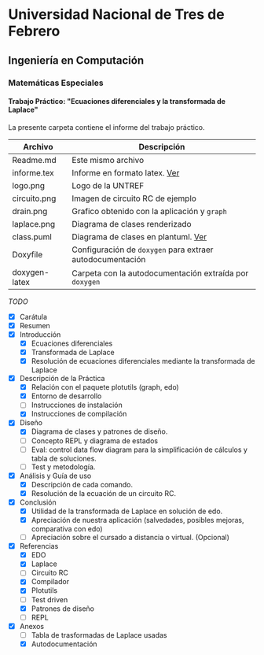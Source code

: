 # Universidad Nacional de Tres de Febrero

## Ingeniería en Computación

### Matemáticas Especiales

#### Trabajo Práctico: "Ecuaciones diferenciales y la transformada de Laplace"

La presente carpeta contiene el informe del trabajo práctico.

| Archivo | Descripción 
|-|-
| Readme.md | Este mismo archivo 
| informe.tex | Informe en formato latex. [Ver](https://latexonline.cc/compile?git=https%3A%2F%2Fgithub.com%2FHeraclitoDeEfeso%2Fmatesp&target=doc%2Finforme.tex&command=pdflatex)
| logo.png | Logo de la UNTREF
| circuito.png | Imagen de circuito RC de ejemplo
| drain.png | Grafico obtenido con la aplicación y `graph`
| laplace.png | Diagrama de clases renderizado
| class.puml | Diagrama de clases en plantuml. [Ver](http://www.plantuml.com/plantuml/proxy?src=https://raw.githubusercontent.com/HeraclitoDeEfeso/matesp/master/doc/class.puml)
| Doxyfile | Configuración de `doxygen` para extraer autodocumentación
| doxygen-latex | Carpeta con la autodocumentación extraída por `doxygen`

_TODO_

- [X] Carátula
- [X] Resumen
- [X] Introducción
    - [X] Ecuaciones diferenciales
    - [X] Transformada de Laplace
    - [X] Resolución de ecuaciones diferenciales mediante la transformada de Laplace
- [X] Descripción de la Práctica
    - [X] Relación con el paquete plotutils (graph, edo)
    - [X] Entorno de desarrollo
    - [ ] Instrucciones de instalación
    - [X] Instrucciones de compilación
- [X] Diseño
    - [X] Diagrama de clases y patrones de diseño.
    - [ ] Concepto REPL y diagrama de estados
    - [ ] Eval: control data flow diagram para la simplificación de cálculos y tabla de soluciones.
    - [ ] Test y metodología.
- [X] Análisis y Guía de uso
    - [X] Descripción de cada comando.
    - [X] Resolución de la ecuación de un circuito RC.
- [X] Conclusión
    - [X] Utilidad de la transformada de Laplace en solución de edo. 
    - [X] Apreciación de nuestra aplicación (salvedades, posibles mejoras, comparativa con edo)
    - [ ] Apreciación sobre el cursado a distancia o virtual. (Opcional)
- [X] Referencias
    - [X] EDO
    - [X] Laplace
    - [ ] Circuito RC
    - [X] Compilador
    - [X] Plotutils
    - [ ] Test driven
    - [X] Patrones de diseño
    - [ ] REPL
- [X] Anexos
    - [ ] Tabla de trasformadas de Laplace usadas
    - [X] Autodocumentación
